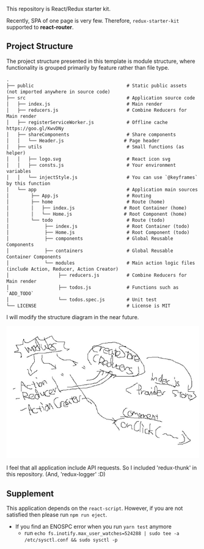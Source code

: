 This repository is React/Redux starter kit.

Recently, SPA of one page is very few. Therefore, `redux-starter-kit` supported to **react-router**.

## Project Structure

The project structure presented in this template is module structure, where functionality is grouped primarily by feature rather than file type.

```
.
├── public                                  # Static public assets (not imported anywhere in source code)
├── src                                     # Application source code
│   ├── index.js                            # Main render
│   ├── reducers.js                         # Combine Reducers for Main render
│   ├── registerServiceWorker.js            # Offline cache https://goo.gl/KwvDNy
│   ├── shareComponents                     # Share components
│   │   └── Header.js                      # Page header
│   ├── utils                               # Small functions (as helper)
│   │   ├── logo.svg                        # React icon svg
│   │   ├── consts.js                       # Your environment variables
│   │   └── injectStyle.js                  # You can use `@keyframes` by this function
│   └── app                                 # Application main sources
│        ├── App.js                         # Routing
│        ├── home                           # Route (home)
│        │   ├── index.js                  # Root Container (home)
│        │   └── Home.js                   # Root Component (home)
│        └── todo                           # Route (todo)
│             ├── index.js                  # Root Container (todo)
│             ├── Home.js                   # Root Component (todo)
│             ├── components                # Global Reusable Components
│             ├── containers                # Global Reusable Container Components
│             └── modules                   # Main action logic files (include Action, Reducer, Action Creator)
│                  ├── reducers.js          # Combine Reducers for Main render
│                  ├── todos.js             # Functions such as `ADD_TODO`
│                  └── todos.spec.js        # Unit test
└── LICENSE                                 # License is MIT
```

I will modify the structure diagram in the near future.

![structure](https://raw.githubusercontent.com/shiopon01/redux-starter-kit/images/structure.jpg)

I feel that all application include API requests. So I included 'redux-thunk' in this repository. (And, 'redux-logger' :D)

## Supplement

This application depends on the `react-script`. However, if you are not satisfied then please run `npm run eject`.

- If you find an ENOSPC error when you run `yarn test` anymore
  - run `echo fs.inotify.max_user_watches=524288 | sudo tee -a /etc/sysctl.conf && sudo sysctl -p`